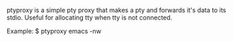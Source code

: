 ptyproxy is a simple pty proxy that makes a pty and forwards it's data to its stdio. Useful for allocating tty when tty is not connected. 

Example:
$ ptyproxy emacs -nw
